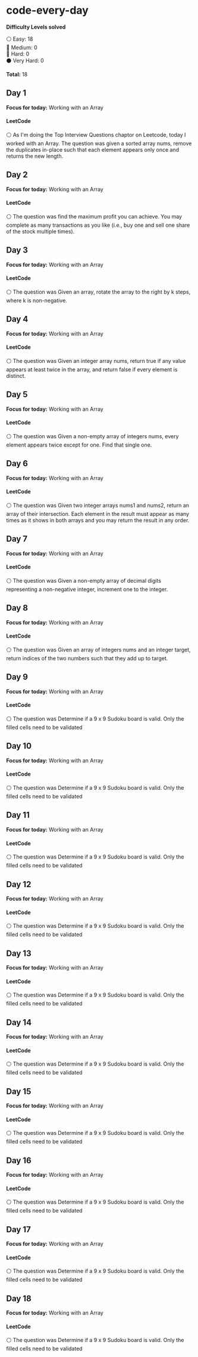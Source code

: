 # code-every-day

__Difficulty Levels solved__
 
 :white_circle: Easy: 18  
 :large_blue_circle: Medium: 0  
 :red_circle: Hard: 0  
 :black_circle: Very Hard: 0  

 __Total:__ 18


<!-- --------------------------------------------------------------------------------------------------------------------- -->
## Day 1
__Focus for today:__ Working with an Array

#### LeetCode
:white_circle: As I'm doing the Top Interview Questions chaptor on Leetcode, today I worked with an Array. The question was given a sorted array nums, remove the duplicates in-place such that each element appears only once and returns the new length.

<!-- --------------------------------------------------------------------------------------------------------------------- -->
<!-- --------------------------------------------------------------------------------------------------------------------- -->
## Day 2
__Focus for today:__ Working with an Array

#### LeetCode
:white_circle: The question was find the maximum profit you can achieve. You may complete as many transactions as you like (i.e., buy one and sell one share of the stock multiple times).

<!-- --------------------------------------------------------------------------------------------------------------------- -->
<!-- --------------------------------------------------------------------------------------------------------------------- -->
## Day 3
__Focus for today:__ Working with an Array

#### LeetCode
:white_circle: The question was Given an array, rotate the array to the right by k steps, where k is non-negative.

<!-- --------------------------------------------------------------------------------------------------------------------- -->
<!-- --------------------------------------------------------------------------------------------------------------------- -->
## Day 4
__Focus for today:__ Working with an Array

#### LeetCode
:white_circle: The question was Given an integer array nums, return true if any value appears at least twice in the array, and return false if every element is distinct.

<!-- --------------------------------------------------------------------------------------------------------------------- -->
<!-- --------------------------------------------------------------------------------------------------------------------- -->
## Day 5
__Focus for today:__ Working with an Array

#### LeetCode
:white_circle: The question was Given a non-empty array of integers nums, every element appears twice except for one. Find that single one.

<!-- --------------------------------------------------------------------------------------------------------------------- -->
<!-- --------------------------------------------------------------------------------------------------------------------- -->
## Day 6
__Focus for today:__ Working with an Array

#### LeetCode
:white_circle: The question was Given two integer arrays nums1 and nums2, return an array of their intersection. Each element in the result must appear as many times as it shows in both arrays and you may return the result in any order.

<!-- --------------------------------------------------------------------------------------------------------------------- -->
<!-- --------------------------------------------------------------------------------------------------------------------- -->
## Day 7
__Focus for today:__ Working with an Array

#### LeetCode
:white_circle: The question was Given a non-empty array of decimal digits representing a non-negative integer, increment one to the integer.

<!-- --------------------------------------------------------------------------------------------------------------------- -->
<!-- --------------------------------------------------------------------------------------------------------------------- -->
## Day 8
__Focus for today:__ Working with an Array

#### LeetCode
:white_circle: The question was Given an array of integers nums and an integer target, return indices of the two numbers such that they add up to target.

<!-- --------------------------------------------------------------------------------------------------------------------- -->
<!-- --------------------------------------------------------------------------------------------------------------------- -->
## Day 9
__Focus for today:__ Working with an Array

#### LeetCode
:white_circle: The question was Determine if a 9 x 9 Sudoku board is valid. Only the filled cells need to be validated

<!-- --------------------------------------------------------------------------------------------------------------------- -->
<!-- --------------------------------------------------------------------------------------------------------------------- -->
## Day 10
__Focus for today:__ Working with an Array

#### LeetCode
:white_circle: The question was Determine if a 9 x 9 Sudoku board is valid. Only the filled cells need to be validated

<!-- --------------------------------------------------------------------------------------------------------------------- -->
<!-- --------------------------------------------------------------------------------------------------------------------- -->
## Day 11
__Focus for today:__ Working with an Array

#### LeetCode
:white_circle: The question was Determine if a 9 x 9 Sudoku board is valid. Only the filled cells need to be validated

<!-- --------------------------------------------------------------------------------------------------------------------- -->
<!-- --------------------------------------------------------------------------------------------------------------------- -->
## Day 12
__Focus for today:__ Working with an Array

#### LeetCode
:white_circle: The question was Determine if a 9 x 9 Sudoku board is valid. Only the filled cells need to be validated

<!-- --------------------------------------------------------------------------------------------------------------------- -->
<!-- --------------------------------------------------------------------------------------------------------------------- -->
## Day 13
__Focus for today:__ Working with an Array

#### LeetCode
:white_circle: The question was Determine if a 9 x 9 Sudoku board is valid. Only the filled cells need to be validated

<!-- --------------------------------------------------------------------------------------------------------------------- -->
<!-- --------------------------------------------------------------------------------------------------------------------- -->
## Day 14
__Focus for today:__ Working with an Array

#### LeetCode
:white_circle: The question was Determine if a 9 x 9 Sudoku board is valid. Only the filled cells need to be validated

<!-- --------------------------------------------------------------------------------------------------------------------- -->
<!-- --------------------------------------------------------------------------------------------------------------------- -->
## Day 15
__Focus for today:__ Working with an Array

#### LeetCode
:white_circle: The question was Determine if a 9 x 9 Sudoku board is valid. Only the filled cells need to be validated

<!-- --------------------------------------------------------------------------------------------------------------------- -->
<!-- --------------------------------------------------------------------------------------------------------------------- -->
## Day 16
__Focus for today:__ Working with an Array

#### LeetCode
:white_circle: The question was Determine if a 9 x 9 Sudoku board is valid. Only the filled cells need to be validated

<!-- --------------------------------------------------------------------------------------------------------------------- -->
<!-- --------------------------------------------------------------------------------------------------------------------- -->
## Day 17
__Focus for today:__ Working with an Array

#### LeetCode
:white_circle: The question was Determine if a 9 x 9 Sudoku board is valid. Only the filled cells need to be validated

<!-- --------------------------------------------------------------------------------------------------------------------- -->
<!-- --------------------------------------------------------------------------------------------------------------------- -->
## Day 18
__Focus for today:__ Working with an Array

#### LeetCode
:white_circle: The question was Determine if a 9 x 9 Sudoku board is valid. Only the filled cells need to be validated

<!-- --------------------------------------------------------------------------------------------------------------------- -->
